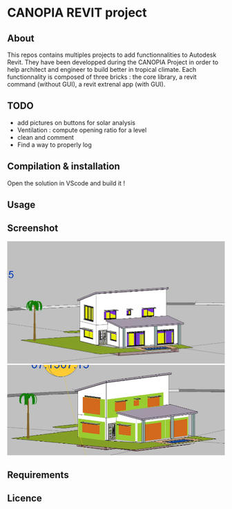 # CANOPIA REVIT project

## About
This repos contains multiples projects to add functionnalities to Autodesk Revit.
They have been developped during the CANOPIA Project in order to help architect and engineer to build better in tropical climate.
Each functionnality is composed of three bricks : the core library, a revit command (without GUI), a revit extrenal app (with GUI).


## TODO
- add pictures on buttons for solar analysis
- Ventilation : compute opening ratio for a level
- clean and comment
- Find a way to properly log


## Compilation & installation
Open the solution in VScode and build it !

## Usage

## Screenshot
![Shadow](/doc/Shadow_on_windows.png)
![Opening](/doc/Opening_ratio_room.png)
## Requirements

## Licence
